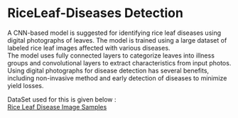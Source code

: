 # RiceLeaf-Diseases Detection
A CNN-based model is suggested for identifying rice leaf diseases using digital photographs of leaves.
The model is trained using a large dataset of labeled rice leaf images affected with various diseases. <br>
The model uses fully connected layers to categorize leaves into illness groups and convolutional layers to extract characteristics from input photos.
Using digital photographs for disease detection has several benefits, including non-invasive method and early detection of diseases to minimize yield losses.

DataSet used for this is given below : <br> 
<a href="https://data.mendeley.com/datasets/fwcj7stb8r/1">Rice Leaf Disease Image Samples</a>
